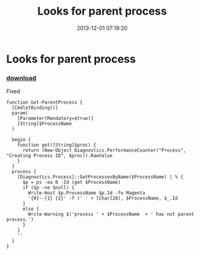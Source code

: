 ﻿---
pid:            4660
parent:         0
children:       
poster:         greg zakharov
title:          Looks for parent process
date:           2013-12-01 07:19:20
description:    Fixed
format:         posh
---

# Looks for parent process

### [download](4660.ps1)  

Fixed

```posh
function Get-ParentProcess {
  [CmdletBinding()]
  param(
    [Parameter(Mandatory=$true)]
    [String]$ProcessName
  )
  
  begin {
    function get([String]$proc) {
      return (New-Object Diagnostics.PerformanceCounter("Process", "Creating Process ID", $proc)).RawValue
    }
  }
  process {
    [Diagnostics.Process]::GetProcessesByName($ProcessName) | % {
      $p = ps -ea 0 -Id (get $ProcessName)
      if ($p -ne $null) {
        Write-Host $p.ProcessName $p.Id -fo Magenta
        '{0}--{1} {2}' -f (' ' + [Char]28), $ProcessName, $_.Id
      }
      else {
        Write-Warning $('process ' + $ProcessName  + ' has not parent process.')
      }
    }
    ''
  }
}
```
